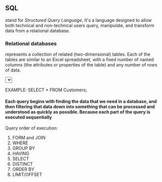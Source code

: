 
## **SQL**
stand for *Structured Query Language*, It's a language designed to allow both technical and non-technical users query, manipulate, and transform data from a relational database.

### **Relational databases**
 represents a collection of related (two-dimensional) tables. Each of the tables are similar to an Excel spreadsheet, with a fixed number of named columns (the attributes or properties of the table) and any number of rows of data.

 <SELECT>  To retrieve data from a SQL database
 <DISTINCT> By using DISTINCT SQL provides a convenient way to discard rows that have a duplicate column value 
 <ORDER BY> a way to sort your results by a given column in ascending or descending order

 EXAMPLE: 
 SELECT * FROM Customers; 

 #### Each query begins with finding the data that we need in a database, and then filtering that data down into something that can be processed and understood as quickly as possible. Because each part of the query is executed sequentially

 Query order of execution:
 1. FORM and JOIN
 2. WHERE
 3. GROUP BY
 4. HAVING
 5. SELECT
 6. DISTINCT
 7. ORDER BY
 8. LIMIT/OFFSET